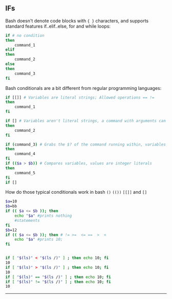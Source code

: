 IFs
---

Bash doesn't denote code blocks with ``{ }`` characters, and supports standard features if..elif..else, for and while loops:
```bash
if # no condition 
then
	command_1
elif
then
	command_2
else
then
	command_3
fi
```
 
Bash conditionals are a bit different from regular programming languages:
```bash
if [[]] # Variables are literal strings; Allowed operations == !=
then
	command_1
fi

if [] # Variables aren't literal strings, a command with arguments can't be put into here
then
	command_2
fi

if (command_3) # Grabs the $? of the command running within, variables aren't string literals
then
	command_4
fi
if (($a > $b)) # Compares variables, values are integer literals
then
	command_5
fi
if []
```

How do those typical conditionals work in bash ``()`` ``(())`` ``[[]]`` and ``[]`` 
```bash
$a=10
$b=bb
if (( $a <= $b )); then
	echo "$a" #prints nothing
	#statements
fi
$b=12
if (( $a <= $b )); then # != >=  <= ==  >  <
	echo "$a" #prints 10; 
fi


if [ "$(ls)" < "$(ls /)" ] ; then echo 10; fi
10
if [ "$(ls)" > "$(ls /)" ] ; then echo 10; fi
10
if [ "$(ls)" == "$(ls /)" ] ; then echo 10; fi
if [ "$(ls)" != "$(ls /)" ] ; then echo 10; fi
10
```


---